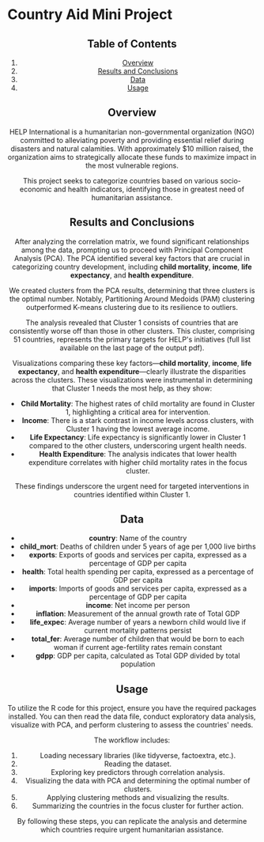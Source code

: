 # Country Aid Mini Project
<div align="center">

## Table of Contents
1. [Overview](#overview)
2. [Results and Conclusions](#results-and-conclusions)
3. [Data](#data)
4. [Usage](#usage)

## Overview
HELP International is a humanitarian non-governmental organization (NGO) committed to alleviating poverty and providing essential relief during disasters and natural calamities. With approximately $10 million raised, the organization aims to strategically allocate these funds to maximize impact in the most vulnerable regions.

This project seeks to categorize countries based on various socio-economic and health indicators, identifying those in greatest need of humanitarian assistance.

## Results and Conclusions
After analyzing the correlation matrix, we found significant relationships among the data, prompting us to proceed with Principal Component Analysis (PCA). The PCA identified several key factors that are crucial in categorizing country development, including **child mortality**, **income**, **life expectancy**, and **health expenditure**.

We created clusters from the PCA results, determining that three clusters is the optimal number. Notably, Partitioning Around Medoids (PAM) clustering outperformed K-means clustering due to its resilience to outliers.

The analysis revealed that Cluster 1 consists of countries that are consistently worse off than those in other clusters. This cluster, comprising 51 countries, represents the primary targets for HELP's initiatives (full list available on the last page of the output pdf). 

Visualizations comparing these key factors—**child mortality**, **income**, **life expectancy**, and **health expenditure**—clearly illustrate the disparities across the clusters. These visualizations were instrumental in determining that Cluster 1 needs the most help, as they show:
- **Child Mortality**: The highest rates of child mortality are found in Cluster 1, highlighting a critical area for intervention.
- **Income**: There is a stark contrast in income levels across clusters, with Cluster 1 having the lowest average income.
- **Life Expectancy**: Life expectancy is significantly lower in Cluster 1 compared to the other clusters, underscoring urgent health needs.
- **Health Expenditure**: The analysis indicates that lower health expenditure correlates with higher child mortality rates in the focus cluster.

These findings underscore the urgent need for targeted interventions in countries identified within Cluster 1.

## Data
- **country**: Name of the country
- **child_mort**: Deaths of children under 5 years of age per 1,000 live births
- **exports**: Exports of goods and services per capita, expressed as a percentage of GDP per capita
- **health**: Total health spending per capita, expressed as a percentage of GDP per capita
- **imports**: Imports of goods and services per capita, expressed as a percentage of GDP per capita
- **income**: Net income per person
- **inflation**: Measurement of the annual growth rate of Total GDP
- **life_expec**: Average number of years a newborn child would live if current mortality patterns persist
- **total_fer**: Average number of children that would be born to each woman if current age-fertility rates remain constant
- **gdpp**: GDP per capita, calculated as Total GDP divided by total population

## Usage
To utilize the R code for this project, ensure you have the required packages installed. You can then read the data file, conduct exploratory data analysis, visualize with PCA, and perform clustering to assess the countries' needs.

The workflow includes:
1. Loading necessary libraries (like tidyverse, factoextra, etc.).
2. Reading the dataset.
3. Exploring key predictors through correlation analysis.
4. Visualizing the data with PCA and determining the optimal number of clusters.
5. Applying clustering methods and visualizing the results.
6. Summarizing the countries in the focus cluster for further action.

By following these steps, you can replicate the analysis and determine which countries require urgent humanitarian assistance.
